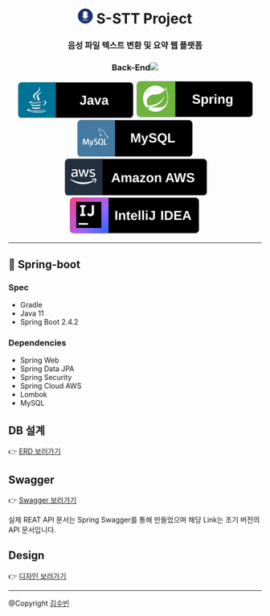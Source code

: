 <div align="center">
  <h1><img src="./img/BlueLogo.PNG" alt="S-STT Logo" height="30"> S-STT Project</h1>
  <h3>음성 파일 텍스트 변환 및 요약 웹 플랫폼</h3>
  <h3>Back-End<img src="https://media.giphy.com/media/cn2LKatpvy89MTVR3e/source.gif" height="30"></h3>
  
  <img src="https://github.com/Kim-SuBin/Kim-SuBin/blob/master/svg/dev/languages/java.svg" alt="java" />
  <img src="https://github.com/Kim-SuBin/Kim-SuBin/blob/master/svg/dev/framework/spring.svg" alt="spring" />
  <img src="https://github.com/Kim-SuBin/Kim-SuBin/blob/master/svg/dev/system/mysql.svg" alt="mysql">
  <img src="https://github.com/Kim-SuBin/Kim-SuBin/blob/master/svg/dev/service/amazonaws.svg" alt="amazon AWS" />
  <img src="https://github.com/Kim-SuBin/Kim-SuBin/blob/master/svg/dev/tool/intellijidea.svg" alt="intelliJ" />
  
</div>

---

## 🧱 Spring-boot

### Spec

- Gradle
- Java 11
- Spring Boot 2.4.2

### Dependencies
- Spring Web
- Spring Data JPA
- Spring Security
- Spring Cloud AWS
- Lombok
- MySQL

## DB 설계
👉 [ERD 보러가기](https://www.erdcloud.com/p/moELiWYaGA4usWeYm)

## Swagger
👉 [Swagger 보러가기](https://app.swaggerhub.com/apis/Kim-SuBin/S-STT/1.0.0)

실제 REAT API 문서는 Spring Swagger를 통해 만들었으며 해당 Link는 초기 버전의 API 문서입니다.

## Design
👉 [디자인 보러가기](https://www.figma.com/file/iJ6NqMqwOyQqYy4iTFYFTD/S-STT?node-id=0%3A1)

---

@Copyright [김수빈](https://github.com/Kim-SuBin)
